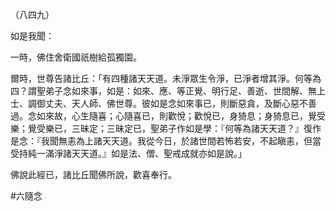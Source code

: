 （八四九）

如是我聞：

一時，佛住舍衛國祇樹給孤獨園。

爾時，世尊告諸比丘：「有四種諸天天道。未淨眾生令淨，已淨者增其淨。何等為四？謂聖弟子念如來事，如是：如來、應、等正覺、明行足、善逝、世間解、無上士、調御丈夫、天人師、佛世尊。彼如是念如來事已，則斷惡貪，及斷心惡不善過。念如來故，心生隨喜；心隨喜已，則歡悅；歡悅已，身猗息；身猗息已，覺受樂；覺受樂已，三昧定；三昧定已，聖弟子作如是學：『何等為諸天天道？』復作是念：『我聞無恚為上諸天天道。我從今日，於諸世間若怖若安，不起瞋恚，但當受持純一滿淨諸天天道。』如是法、僧、聖戒成就亦如是說。」

佛說此經已，諸比丘聞佛所說，歡喜奉行。



#六隨念
